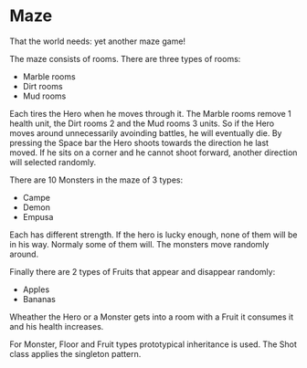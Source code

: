 # Maze

That the world needs: yet another maze game!

The maze consists of rooms. There are three types of rooms:

* Marble rooms
* Dirt rooms
* Mud rooms

Each tires the Hero when he moves through it. The Marble rooms remove 1 health unit, the Dirt rooms 2 and the Mud rooms 3 units.
So if the Hero moves around unnecessarily avoinding battles, he will eventually die.
By pressing the Space bar the Hero shoots towards the direction he last moved. If he sits on a corner and he cannot shoot forward, another direction will selected randomly.

There are 10 Monsters in the maze of 3 types:

* Campe
* Demon
* Empusa

Each has different strength.
If the hero is lucky enough, none of them will be in his way. Normaly some of them will.
The monsters move randomly around.

Finally there are 2 types of Fruits that appear and disappear randomly:

* Apples
* Bananas

Wheather the Hero or a Monster gets into a room with a Fruit it consumes it and his health increases.

For Monster, Floor and Fruit types prototypical inheritance is used.
The Shot class applies the singleton pattern.
